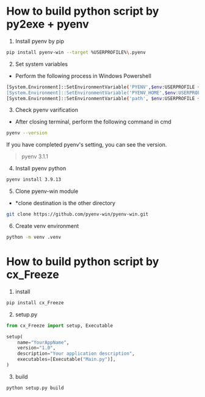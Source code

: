 # How to build python script by py2exe + pyenv

1. Install pyenv by pip

```bash
pip install pyenv-win --target %USERPROFILE%\.pyenv
```

2. Set system variables

- Perform the following process in Windows Powershell 

```bash
[System.Environment]::SetEnvironmentVariable('PYENV',$env:USERPROFILE + "\.pyenv\pyenv-win\","User")
[System.Environment]::SetEnvironmentVariable('PYENV_HOME',$env:USERPROFILE + "\.pyenv\pyenv-win\","User")
[System.Environment]::SetEnvironmentVariable('path', $env:USERPROFILE + "\.pyenv\pyenv-win\bin;" + $env:USERPROFILE + "\.pyenv\pyenv-win\shims;" + [System.Environment]::GetEnvironmentVariable('path', "User"),"User")
```

3. Check pyenv varification

- After closing terminal, perform the following command in cmd

```bash
pyenv --version
```
If you have completed pyenv's setting, you can see the version.
> pyenv 3.1.1

4. Install pyenv python

```bash
pyenv install 3.9.13
```

5. Clone pyenv-win module

- *clone destination is the other directory

```bash
git clone https://github.com/pyenv-win/pyenv-win.git
```

6. Create venv environment

```bash
python -m venv .venv
```

# How to build python script by cx_Freeze

1. install
```bash
pip install cx_Freeze
```

2. setup.py
```python
from cx_Freeze import setup, Executable

setup(
    name="YourAppName",
    version="1.0",
    description="Your application description",
    executables=[Executable("Main.py")],
)
```
3. build
```bash
python setup.py build
```